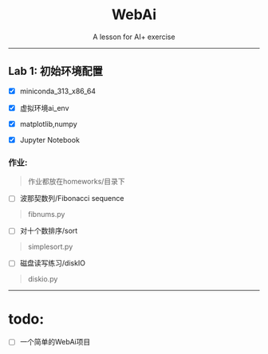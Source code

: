 # <center>WebAi
<center> A lesson for AI+ exercise </center>

---

## Lab 1: 初始环境配置

- [x] miniconda_313_x86_64
- [x] 虚拟环境ai_env
- [x] matplotlib,numpy
- [x] Jupyter Notebook


### 作业:
> 作业都放在homeworks/目录下
- [ ] 波那契数列/Fibonacci sequence
> fibnums.py
- [ ] 对十个数排序/sort
> simplesort.py
- [ ] 磁盘读写练习/diskIO
> diskio.py



---




# todo:
- [ ] 一个简单的WebAi项目